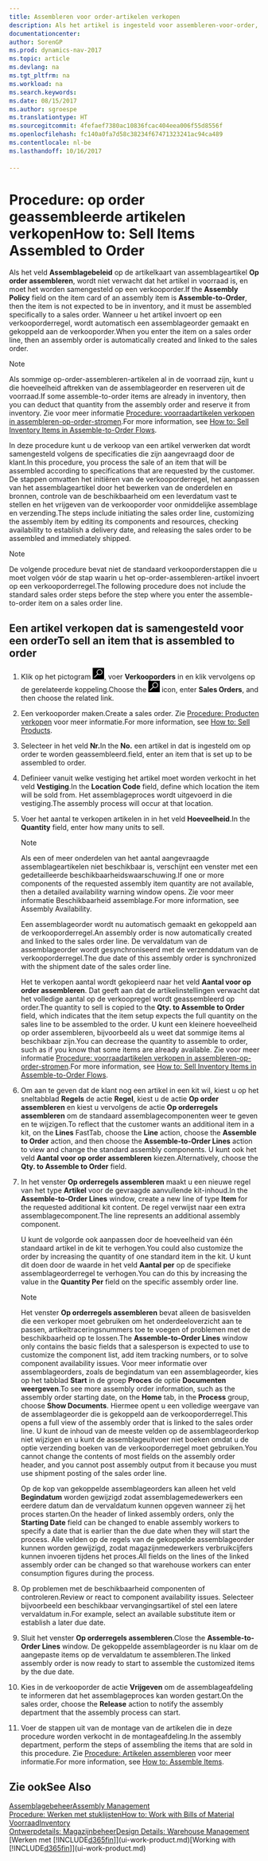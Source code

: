 ```yaml
---
title: Assembleren voor order-artikelen verkopen
description: Als het artikel is ingesteld voor assembleren-voor-order, wordt het artikel niet verwacht in voorraad te zijn en moet het specifiek voor een verkooporder worden geassembleerd. Wanneer u het artikel invoert op een verkooporderregel, wordt automatisch een assemblageorder gemaakt en gekoppeld aan de verkooporder.
documentationcenter: 
author: SorenGP
ms.prod: dynamics-nav-2017
ms.topic: article
ms.devlang: na
ms.tgt_pltfrm: na
ms.workload: na
ms.search.keywords: 
ms.date: 08/15/2017
ms.author: sgroespe
ms.translationtype: HT
ms.sourcegitcommit: 4fefaef7380ac10836fcac404eea006f55d8556f
ms.openlocfilehash: fc140a0fa7d58c38234f67471323241ac94ca489
ms.contentlocale: nl-be
ms.lasthandoff: 10/16/2017

---
```

# <a name="how-to-sell-items-assembled-to-order"></a><span data-ttu-id="9cafe-104">Procedure: op order geassembleerde artikelen verkopen</span><span class="sxs-lookup"><span data-stu-id="9cafe-104">How to: Sell Items Assembled to Order</span></span>
<span data-ttu-id="9cafe-105">Als het veld **Assemblagebeleid** op de artikelkaart van assemblageartikel **Op order assembleren**, wordt niet verwacht dat het artikel in voorraad is, en moet het worden samengesteld op een verkooporder.</span><span class="sxs-lookup"><span data-stu-id="9cafe-105">If the **Assembly Policy** field on the item card of an assembly item is **Assemble-to-Order**, then the item is not expected to be in inventory, and it must be assembled specifically to a sales order.</span></span> <span data-ttu-id="9cafe-106">Wanneer u het artikel invoert op een verkooporderregel, wordt automatisch een assemblageorder gemaakt en gekoppeld aan de verkooporder.</span><span class="sxs-lookup"><span data-stu-id="9cafe-106">When you enter the item on a sales order line, then an assembly order is automatically created and linked to the sales order.</span></span>  

> [!NOTE]  
>  <span data-ttu-id="9cafe-107">Als sommige op-order-assembleren-artikelen al in de voorraad zijn, kunt u die hoeveelheid aftrekken van de assemblageorder en reserveren uit de voorraad.</span><span class="sxs-lookup"><span data-stu-id="9cafe-107">If some assemble-to-order items are already in inventory, then you can deduct that quantity from the assembly order and reserve it from inventory.</span></span> <span data-ttu-id="9cafe-108">Zie voor meer informatie [Procedure: voorraadartikelen verkopen in assembleren-op-order-stromen](assembly-how-to-sell-assemble-to-order-items-and-inventory-items-together.md).</span><span class="sxs-lookup"><span data-stu-id="9cafe-108">For more information, see [How to: Sell Inventory Items in Assemble-to-Order Flows](assembly-how-to-sell-assemble-to-order-items-and-inventory-items-together.md).</span></span>  

<span data-ttu-id="9cafe-109">In deze procedure kunt u de verkoop van een artikel verwerken dat wordt samengesteld volgens de specificaties die zijn aangevraagd door de klant.</span><span class="sxs-lookup"><span data-stu-id="9cafe-109">In this procedure, you process the sale of an item that will be assembled according to specifications that are requested by the customer.</span></span> <span data-ttu-id="9cafe-110">De stappen omvatten het initiëren van de verkooporderregel, het aanpassen van het assemblageartikel door het bewerken van de onderdelen en bronnen, controle van de beschikbaarheid om een leverdatum vast te stellen en het vrijgeven van de verkooporder voor onmiddelijke assemblage en verzending.</span><span class="sxs-lookup"><span data-stu-id="9cafe-110">The steps include initiating the sales order line, customizing the assembly item by editing its components and resources, checking availability to establish a delivery date, and releasing the sales order to be assembled and immediately shipped.</span></span>  

> [!NOTE]  
>  <span data-ttu-id="9cafe-111">De volgende procedure bevat niet de standaard verkooporderstappen die u moet volgen vóór de stap waarin u het op-order-assembleren-artikel invoert op een verkooporderregel.</span><span class="sxs-lookup"><span data-stu-id="9cafe-111">The following procedure does not include the standard sales order steps before the step where you enter the assemble-to-order item on a sales order line.</span></span>  

## <a name="to-sell-an-item-that-is-assembled-to-order"></a><span data-ttu-id="9cafe-112">Een artikel verkopen dat is samengesteld voor een order</span><span class="sxs-lookup"><span data-stu-id="9cafe-112">To sell an item that is assembled to order</span></span>  
1.  <span data-ttu-id="9cafe-113">Klik op het pictogram ![Zoeken naar pagina of rapport](media/ui-search/search_small.png "pictogram Zoeken naar pagina of rapport"), voer **Verkooporders** in en klik vervolgens op de gerelateerde koppeling.</span><span class="sxs-lookup"><span data-stu-id="9cafe-113">Choose the ![Search for Page or Report](media/ui-search/search_small.png "Search for Page or Report icon") icon, enter **Sales Orders**, and then choose the related link.</span></span>  
2.  <span data-ttu-id="9cafe-114">Een verkooporder maken.</span><span class="sxs-lookup"><span data-stu-id="9cafe-114">Create a sales order.</span></span> <span data-ttu-id="9cafe-115">Zie [Procedure: Producten verkopen](sales-how-sell-products.md) voor meer informatie.</span><span class="sxs-lookup"><span data-stu-id="9cafe-115">For more information, see [How to: Sell Products](sales-how-sell-products.md).</span></span>  
3.  <span data-ttu-id="9cafe-116">Selecteer in het veld **Nr.**</span><span class="sxs-lookup"><span data-stu-id="9cafe-116">In the **No.**</span></span> <span data-ttu-id="9cafe-117">een artikel in dat is ingesteld om op order te worden geassembleerd.</span><span class="sxs-lookup"><span data-stu-id="9cafe-117">field, enter an item that is set up to be assembled to order.</span></span>  
4.  <span data-ttu-id="9cafe-118">Definieer vanuit welke vestiging het artikel moet worden verkocht in het veld **Vestiging**.</span><span class="sxs-lookup"><span data-stu-id="9cafe-118">In the **Location Code** field, define which location the item will be sold from.</span></span> <span data-ttu-id="9cafe-119">Het assemblageproces wordt uitgevoerd in die vestiging.</span><span class="sxs-lookup"><span data-stu-id="9cafe-119">The assembly process will occur at that location.</span></span>  
5.  <span data-ttu-id="9cafe-120">Voer het aantal te verkopen artikelen in in het veld **Hoeveelheid**.</span><span class="sxs-lookup"><span data-stu-id="9cafe-120">In the **Quantity** field, enter how many units to sell.</span></span>  

    > [!NOTE]  
    >  <span data-ttu-id="9cafe-121">Als een of meer onderdelen van het aantal aangevraagde assemblageartikelen niet beschikbaar is, verschijnt een venster met een gedetailleerde beschikbaarheidswaarschuwing.</span><span class="sxs-lookup"><span data-stu-id="9cafe-121">If one or more components of the requested assembly item quantity are not available, then a detailed availability warning window opens.</span></span> <span data-ttu-id="9cafe-122">Zie voor meer informatie Beschikbaarheid assemblage.</span><span class="sxs-lookup"><span data-stu-id="9cafe-122">For more information, see Assembly Availability.</span></span>  

    <span data-ttu-id="9cafe-123">Een assemblageorder wordt nu automatisch gemaakt en gekoppeld aan de verkooporderregel.</span><span class="sxs-lookup"><span data-stu-id="9cafe-123">An assembly order is now automatically created and linked to the sales order line.</span></span> <span data-ttu-id="9cafe-124">De vervaldatum van de assemblageorder wordt gesynchroniseerd met de verzenddatum van de verkooporderregel.</span><span class="sxs-lookup"><span data-stu-id="9cafe-124">The due date of this assembly order is synchronized with the shipment date of the sales order line.</span></span>  

    <span data-ttu-id="9cafe-125">Het te verkopen aantal wordt gekopieerd naar het veld **Aantal voor op order assembleren**. Dat geeft aan dat de artikelinstellingen verwacht dat het volledige aantal op de verkoopregel wordt geassembleerd op order.</span><span class="sxs-lookup"><span data-stu-id="9cafe-125">The quantity to sell is copied to the **Qty. to Assemble to Order** field, which indicates that the item setup expects the full quantity on the sales line to be assembled to the order.</span></span> <span data-ttu-id="9cafe-126">U kunt een kleinere hoeveelheid op order assembleren, bijvoorbeeld als u weet dat sommige items al beschikbaar zijn.</span><span class="sxs-lookup"><span data-stu-id="9cafe-126">You can decrease the quantity to assemble to order, such as if you know that some items are already available.</span></span> <span data-ttu-id="9cafe-127">Zie voor meer informatie [Procedure: voorraadartikelen verkopen in assembleren-op-order-stromen](assembly-how-to-sell-inventory-items-in-assemble-to-order-flows.md).</span><span class="sxs-lookup"><span data-stu-id="9cafe-127">For more information, see [How to: Sell Inventory Items in Assemble-to-Order Flows](assembly-how-to-sell-inventory-items-in-assemble-to-order-flows.md).</span></span>  

6.  <span data-ttu-id="9cafe-128">Om aan te geven dat de klant nog een artikel in een kit wil, kiest u op het sneltabblad **Regels** de actie **Regel**, kiest u de actie **Op order assembleren** en kiest u vervolgens de actie **Op orderregels assembleren** om de standaard assemblagecomponenten weer te geven en te wijzigen.</span><span class="sxs-lookup"><span data-stu-id="9cafe-128">To reflect that the customer wants an additional item in a kit, on the **Lines** FastTab, choose the **Line** action, choose the **Assemble to Order** action, and then choose the **Assemble-to-Order Lines** action to view and change the standard assembly components.</span></span> <span data-ttu-id="9cafe-129">U kunt ook het veld **Aantal voor op order assembleren** kiezen.</span><span class="sxs-lookup"><span data-stu-id="9cafe-129">Alternatively, choose the **Qty. to Assemble to Order** field.</span></span>  
7.  <span data-ttu-id="9cafe-130">In het venster **Op orderregels assembleren** maakt u een nieuwe regel van het type **Artikel** voor de gevraagde aanvullende kit-inhoud.</span><span class="sxs-lookup"><span data-stu-id="9cafe-130">In the **Assemble-to-Order Lines** window, create a new line of type **Item** for the requested additional kit content.</span></span> <span data-ttu-id="9cafe-131">De regel verwijst naar een extra assemblagecomponent.</span><span class="sxs-lookup"><span data-stu-id="9cafe-131">The line represents an additional assembly component.</span></span>  

    <span data-ttu-id="9cafe-132">U kunt de volgorde ook aanpassen door de hoeveelheid van één standaard artikel in de kit te verhogen.</span><span class="sxs-lookup"><span data-stu-id="9cafe-132">You could also customize the order by increasing the quantity of one standard item in the kit.</span></span> <span data-ttu-id="9cafe-133">U kunt dit doen door de waarde in het veld **Aantal per** op de specifieke assemblageorderregel te verhogen.</span><span class="sxs-lookup"><span data-stu-id="9cafe-133">You can do this by increasing the value in the **Quantity Per** field on the specific assembly order line.</span></span>  

    > [!NOTE]  
    >  <span data-ttu-id="9cafe-134">Het venster **Op orderregels assembleren** bevat alleen de basisvelden die een verkoper moet gebruiken om het onderdeeloverzicht aan te passen, artikeltraceringsnummers toe te voegen of problemen met de beschikbaarheid op te lossen.</span><span class="sxs-lookup"><span data-stu-id="9cafe-134">The **Assemble-to-Order Lines** window only contains the basic fields that a salesperson is expected to use to customize the component list, add item tracking numbers, or to solve component availability issues.</span></span> <span data-ttu-id="9cafe-135">Voor meer informatie over assemblageorders, zoals de begindatum van een assemblageorder, kies op het tabblad **Start** in de groep **Proces** de optie **Documenten weergeven**.</span><span class="sxs-lookup"><span data-stu-id="9cafe-135">To see more assembly order information, such as the assembly order starting date, on the **Home** tab, in the **Process** group, choose **Show Documents**.</span></span> <span data-ttu-id="9cafe-136">Hiermee opent u een volledige weergave van de assemblageorder die is gekoppeld aan de verkooporderregel.</span><span class="sxs-lookup"><span data-stu-id="9cafe-136">This opens a full view of the assembly order that is linked to the sales order line.</span></span> <span data-ttu-id="9cafe-137">U kunt de inhoud van de meeste velden op de assemblageorderkop niet wijzigen en u kunt de assemblageuitvoer niet boeken omdat u de optie verzending boeken van de verkooporderregel moet gebruiken.</span><span class="sxs-lookup"><span data-stu-id="9cafe-137">You cannot change the contents of most fields on the assembly order header, and you cannot post assembly output from it because you must use shipment posting of the sales order line.</span></span>  
    >   
    >  <span data-ttu-id="9cafe-138">Op de kop van gekoppelde assemblageorders kan alleen het veld **Begindatum** worden gewijzigd zodat assemblagemedewerkers een eerdere datum dan de vervaldatum kunnen opgeven wanneer zij het proces starten.</span><span class="sxs-lookup"><span data-stu-id="9cafe-138">On the header of linked assembly orders, only the **Starting Date** field can be changed to enable assembly workers to specify a date that is earlier than the due date when they will start the process.</span></span> <span data-ttu-id="9cafe-139">Alle velden op de regels van de gekoppelde assemblageorder kunnen worden gewijzigd, zodat magazijnmedewerkers verbruikcijfers kunnen invoeren tijdens het proces.</span><span class="sxs-lookup"><span data-stu-id="9cafe-139">All fields on the lines of the linked assembly order can be changed so that warehouse workers can enter consumption figures during the process.</span></span>  

8.  <span data-ttu-id="9cafe-140">Op problemen met de beschikbaarheid componenten of controleren.</span><span class="sxs-lookup"><span data-stu-id="9cafe-140">Review or react to component availability issues.</span></span> <span data-ttu-id="9cafe-141">Selecteer bijvoorbeeld een beschikbaar vervangingsartikel of stel een latere vervaldatum in.</span><span class="sxs-lookup"><span data-stu-id="9cafe-141">For example, select an available substitute item or establish a later due date.</span></span>  
9. <span data-ttu-id="9cafe-142">Sluit het venster **Op orderregels assembleren**.</span><span class="sxs-lookup"><span data-stu-id="9cafe-142">Close the **Assemble-to-Order Lines** window.</span></span> <span data-ttu-id="9cafe-143">De gekoppelde assemblageorder is nu klaar om de aangepaste items op de vervaldatum te assembleren.</span><span class="sxs-lookup"><span data-stu-id="9cafe-143">The linked assembly order is now ready to start to assemble the customized items by the due date.</span></span>  
10. <span data-ttu-id="9cafe-144">Kies in de verkooporder de actie **Vrijgeven** om de assemblageafdeling te informeren dat het assemblageproces kan worden gestart.</span><span class="sxs-lookup"><span data-stu-id="9cafe-144">On the sales order, choose the **Release** action to notify the assembly department that the assembly process can start.</span></span>  
11. <span data-ttu-id="9cafe-145">Voer de stappen uit van de montage van de artikelen die in deze procedure worden verkocht in de montageafdeling.</span><span class="sxs-lookup"><span data-stu-id="9cafe-145">In the assembly department, perform the steps of assembling the items that are sold in this procedure.</span></span> <span data-ttu-id="9cafe-146">Zie [Procedure: Artikelen assembleren](assembly-how-to-assemble-items.md) voor meer informatie.</span><span class="sxs-lookup"><span data-stu-id="9cafe-146">For more information, see [How to: Assemble Items](assembly-how-to-assemble-items.md).</span></span>  

## <a name="see-also"></a><span data-ttu-id="9cafe-147">Zie ook</span><span class="sxs-lookup"><span data-stu-id="9cafe-147">See Also</span></span>  
[<span data-ttu-id="9cafe-148">Assemblagebeheer</span><span class="sxs-lookup"><span data-stu-id="9cafe-148">Assembly Management</span></span>](assembly-assemble-items.md)  
[<span data-ttu-id="9cafe-149">Procedure: Werken met stuklijsten</span><span class="sxs-lookup"><span data-stu-id="9cafe-149">How to: Work with Bills of Material</span></span>](inventory-how-work-BOMs.md)  
[<span data-ttu-id="9cafe-150">Voorraad</span><span class="sxs-lookup"><span data-stu-id="9cafe-150">Inventory</span></span>](inventory-manage-inventory.md)  
[<span data-ttu-id="9cafe-151">Ontwerpdetails: Magazijnbeheer</span><span class="sxs-lookup"><span data-stu-id="9cafe-151">Design Details: Warehouse Management</span></span>](design-details-warehouse-management.md)  
<span data-ttu-id="9cafe-152">[Werken met [!INCLUDE[d365fin](includes/d365fin_md.md)]](ui-work-product.md)</span><span class="sxs-lookup"><span data-stu-id="9cafe-152">[Working with [!INCLUDE[d365fin](includes/d365fin_md.md)]](ui-work-product.md)</span></span>

